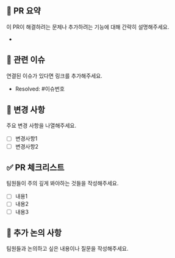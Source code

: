 ## 📝 PR 요약
이 PR이 해결하려는 문제나 추가하려는 기능에 대해 간략히 설명해주세요.

- 

## 📌 관련 이슈
연결된 이슈가 있다면 링크를 추가해주세요.
- Resolved: #이슈번호

## 📂 변경 사항
주요 변경 사항을 나열해주세요.

- [ ] 변경사항1
- [ ] 변경사항2

## ✅ PR 체크리스트
팀원들이 주의 깊게 봐야하는 것들을 작성해주세요.

- [ ] 내용1
- [ ] 내용2
- [ ] 내용3

## 🤔 추가 논의 사항
팀원들과 논의하고 싶은 내용이나 질문을 작성해주세요.
